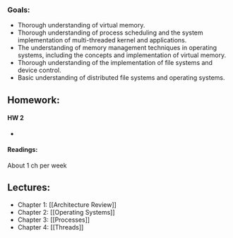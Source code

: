 ### Goals:
- Thorough understanding of virtual memory.
- Thorough understanding of process scheduling and the system implementation of multi-threaded kernel and applications.
- The understanding of memory management techniques in operating systems, including the concepts and implementation of virtual memory.
- Thorough understanding of the implementation of file systems and device control.
- Basic understanding of distributed file systems and operating systems.

## Homework:
#### HW 2
- 

#### Readings:
About 1 ch per week

## Lectures:
- Chapter 1: [[Architecture Review]]
- Chapter 2: [[Operating Systems]] 
- Chapter 3: [[Processes]]
- Chapter 4: [[Threads]]


